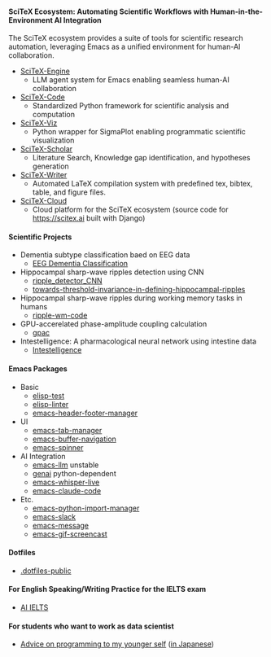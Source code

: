 #### SciTeX Ecosystem: Automating Scientific Workflows with Human-in-the-Environment AI Integration
The SciTeX ecosystem provides a suite of tools for scientific research automation, leveraging Emacs as a unified environment for human-AI collaboration.

- [SciTeX-Engine](https://github.com/ywatanabe1989/emacs-claude-code)
  - LLM agent system for Emacs enabling seamless human-AI collaboration
- [SciTeX-Code](https://github.com/ywatanabe1989/SciTeX-Code)
  - Standardized Python framework for scientific analysis and computation
- [SciTeX-Viz](https://github.com/ywatanabe1989/SciTeX-Viz)
  - Python wrapper for SigmaPlot enabling programmatic scientific visualization
- [SciTeX-Scholar](https://github.com/ywatanabe1989/SciTeX-Scholar)
  - Literature Search, Knowledge gap identification, and hypotheses generation
- [SciTeX-Writer](https://github.com/ywatanabe1989/SciTeX-Writer)
  - Automated LaTeX compilation system with predefined tex, bibtex, table, and figure files.
- [SciTeX-Cloud](https://github.com/ywatanabe1989/SciTeX-Cloud)
  - Cloud platform for the SciTeX ecosystem (source code for https://scitex.ai built with Django)

#### Scientific Projects
- Dementia subtype classification baed on EEG data
  - [EEG Dementia Classification](https://github.com/yanagisawa-lab/eeg-dementia-classification)
- Hippocampal sharp-wave ripples detection using CNN
  - [ripple_detector_CNN](https://github.com/ywatanabe1989/ripple_detector_CNN)
  - [towards-threshold-invariance-in-defining-hippocampal-ripples](https://github.com/ywatanabe1989/towards-threshold-invariance-in-defining-hippocampal-ripples)
- Hippocampal sharp-wave ripples during working memory tasks in humans
  - [ripple-wm-code](https://github.com/ywatanabe1989/ripple-wm-code)
- GPU-accerelated phase-amplitude coupling calculation
  - [gpac](https://github.com/ywatanabe1989/gpac)
- Intestelligence: A pharmacological neural network using intestine data
  - [Intestelligence](https://github.com/ywatanabe1989/intestelligence)

#### Emacs Packages
- Basic
  - [elisp-test](https://github.com/ywatanabe1989/elisp-test)
  - [elisp-linter](https://github.com/ywatanabe1989/elisp-linter)
  - [emacs-header-footer-manager](https://github.com/ywatanabe1989/emacs-header-footer-manager)
- UI
  - [emacs-tab-manager](https://github.com/ywatanabe1989/emacs-tab-manager)
  - [emacs-buffer-navigation](https://github.com/ywatanabe1989/emacs-buffer-navigation)
  - [emacs-spinner](https://github.com/ywatanabe1989/emacs-spinner)
- AI Integration
  - [emacs-llm](https://github.com/ywatanabe1989/emacs-llm)    unstable
  - [genai](https://github.com/ywatanabe1989/genai)    python-dependent
  - [emacs-whisper-live](https://github.com/ywatanabe1989/emacs-whisper-live)
  - [emacs-claude-code](https://github.com/ywatanabe1989/emacs-claude-code)
- Etc.
  - [emacs-python-import-manager](https://github.com/ywatanabe1989/emacs-python-import-manager)
  - [emacs-slack](https://github.com/ywatanabe1989/emacs-slack)
  - [emacs-message](https://github.com/ywatanabe1989/emacs-message)
  - [emacs-gif-screencast](https://github.com/ywatanabe1989/emacs-gif-screencast)


#### Dotfiles
- [.dotfiles-public](https://github.com/ywatanabe1989/.dotfiles-public)
 

#### For English Speaking/Writing Practice for the IELTS exam
- [AI IELTS](https://ai-ielts.app/)

#### For students who want to work as data scientist
- [Advice on programming to my younger self](./docs/advice-for-my-younger-myself-en.md) ([in Japanese](./docs/advice-for-my-younger-myself-ja.md))
